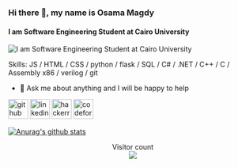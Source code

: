 ### Hi there 👋, my name is Osama Magdy
#### I am Software Engineering Student at Cairo University
![I am Software Engineering Student at Cairo University](https://physicsgurukul.files.wordpress.com/2019/02/character-1.gif)


Skills: JS / HTML / CSS / python / flask / SQL / C# / .NET / C++ / C / Assembly x86 / verilog / git

- 💬 Ask me about anything and I will be happy to help 


[<img src='https://cdn.jsdelivr.net/npm/simple-icons@3.0.1/icons/github.svg' alt='github' height='40'>](https://github.com/osamamagdy)  [<img src='https://cdn.jsdelivr.net/npm/simple-icons@3.0.1/icons/linkedin.svg' alt='linkedin' height='40'>](https://www.linkedin.com/in/osama-m-8a0b0b137/)  [<img src='https://cdn.jsdelivr.net/npm/simple-icons@3.0.1/icons/hackerrank.svg' alt='hackerrank' height='40'>](https://www.hackerrank.com/osamamagdy174?hr_r=1)  [<img src='https://cdn.jsdelivr.net/npm/simple-icons@3.0.1/icons/codeforces.svg' alt='codeforces' height='40'>](https://codeforces.com/profile/Ossama_Magdy)  

[![Anurag's github stats](https://github-readme-stats.vercel.app/api?username=osamamagdy&count_private=false)](https://github.com/anuraghazra/github-readme-stats)

<p align="center"> 
  Visitor count<br>
  <img src="https://profile-counter.glitch.me/osamamagdy/count.svg" />
</p>
